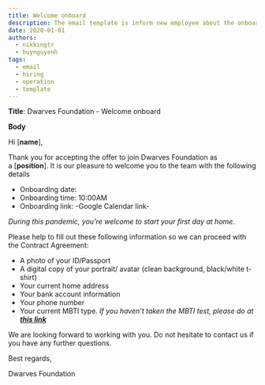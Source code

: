 ```yaml
---
title: Welcome onboard
description: The email template is inform new employee about the onboarding meeting and information request.
date: 2020-01-01
authors:
  - nikkingtr
  - huynguyenh
tags:
  - email
  - hiring
  - operation
  - template
---
```


**Title**: Dwarves Foundation - Welcome onboard

**Body**

Hi [**name**],

Thank you for accepting the offer to join Dwarves Foundation as a [**position**]. It is our pleasure to welcome you to the team with the following details

- Onboarding date:
- Onboarding time: 10:00AM
- Onboarding link: -Google Calendar link-

_During this pandemic, you're welcome to start your first day at home._

Please help to fill out these following information so we can proceed with the Contract Agreement:

- A photo of your ID/Passport
- A digital copy of your portrait/ avatar (clean background, black/white t-shirt)
- Your current home address
- Your bank account information
- Your phone number
- Your current MBTI type. _If you haven’t taken the MBTI test, please do at [**this link**](https://www.16personalities.com/)_

We are looking forward to working with you. Do not hesitate to contact us if you have any further questions.

Best regards,

Dwarves Foundation
